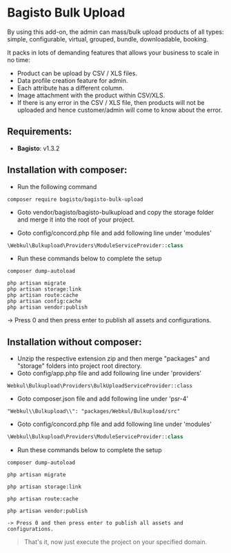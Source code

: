 # Bagisto Bulk Upload

By using this add-on, the admin can mass/bulk upload products of all types: simple, configurable, virtual, grouped, bundle, downloadable, booking.

It packs in lots of demanding features that allows your business to scale in no time:

- Product can be upload by CSV / XLS files.
- Data profile creation feature for admin.
- Each attribute has a different column.
- Image attachment with the product within CSV/XLS.
- If there is any error in the CSV / XLS file, then products will not be uploaded and hence customer/admin will come to know about the error.

## Requirements:

- **Bagisto**: v1.3.2

## Installation with composer:
- Run the following command
```
composer require bagisto/bagisto-bulk-upload
```

- Goto vendor/bagisto/bagisto-bulkupload and copy the storage folder and merge it into the root of your project.

- Goto config/concord.php file and add following line under 'modules'
```php
\Webkul\Bulkupload\Providers\ModuleServiceProvider::class
```

- Run these commands below to complete the setup
```
composer dump-autoload
```

```
php artisan migrate
php artisan storage:link
php artisan route:cache
php artisan config:cache
php artisan vendor:publish
```
-> Press 0 and then press enter to publish all assets and configurations.

## Installation without composer:

- Unzip the respective extension zip and then merge "packages" and "storage" folders into project root directory.
- Goto config/app.php file and add following line under 'providers'

```
Webkul\Bulkupload\Providers\BulkUploadServiceProvider::class
```

- Goto composer.json file and add following line under 'psr-4'

```
"Webkul\\Bulkupload\\": "packages/Webkul/Bulkupload/src"
```

- Goto config/concord.php file and add following line under 'modules'

```php
\Webkul\Bulkupload\Providers\ModuleServiceProvider::class
```

- Run these commands below to complete the setup

```
composer dump-autoload
```

```
php artisan migrate
```

```
php artisan storage:link
```

```
php artisan route:cache
```

```
php artisan vendor:publish

-> Press 0 and then press enter to publish all assets and configurations.
```

> That's it, now just execute the project on your specified domain.
